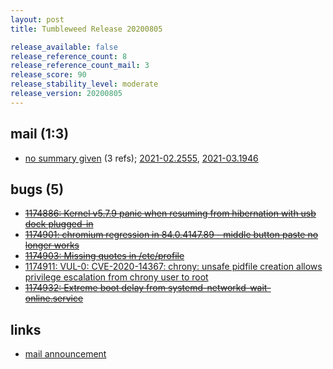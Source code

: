 ```yaml
---
layout: post
title: Tumbleweed Release 20200805

release_available: false
release_reference_count: 8
release_reference_count_mail: 3
release_score: 90
release_stability_level: moderate
release_version: 20200805
---
```


## mail (1:3)

- [no summary given](https://github.com/boombatower/tumbleweed-review/issues/10) (3 refs); [2021-02.2555](https://github.com/boombatower/tumbleweed-review/issues/10), [2021-03.1946](https://github.com/boombatower/tumbleweed-review/issues/10)

## bugs (5)

<!--more-->

- ~~[1174886: Kernel v5.7.9 panic when resuming from hibernation with usb dock plugged-in](https://bugzilla.opensuse.org/show_bug.cgi?id=1174886)~~
- ~~[1174901: chromium regression in 84.0.4147.89 - middle button paste no longer works](https://bugzilla.opensuse.org/show_bug.cgi?id=1174901)~~
- ~~[1174903: Missing quotes in /etc/profile](https://bugzilla.opensuse.org/show_bug.cgi?id=1174903)~~
- [1174911: VUL-0: CVE-2020-14367: chrony: unsafe pidfile creation allows privilege escalation from chrony user to root](https://bugzilla.opensuse.org/show_bug.cgi?id=1174911)
- ~~[1174932: Extreme boot delay from systemd-networkd-wait-online.service](https://bugzilla.opensuse.org/show_bug.cgi?id=1174932)~~



## links

- [mail announcement](https://github.com/boombatower/tumbleweed-review/issues/10)
